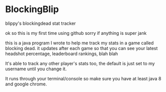 # BlockingBlip
blippy's blockingdead stat tracker

ok so this is my first time using github sorry if anything is super jank

this is a java program I wrote to help me track my stats in a game called blocking dead. 
it updates after each game so that you can see your latest headshot percentage, leaderboard rankings, blah blah

It's able to track any other player's stats too, the default is just set to my username until you change it.

It runs through your terminal/console so make sure you have at least java 8 and google chrome.


